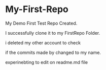 # My-First-Repo
My Demo First Test Repo Created.

I successfully clone it to my FirstRepo Folder.

i deleted my other account to check

if the commits made by changed to my name.

experinebting to edit on readme.md file

